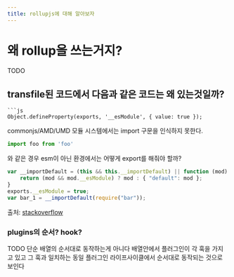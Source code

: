 ```yaml
---
title: rollupjs에 대해 알아보자
---
```

# 왜 rollup을 쓰는거지?
TODO

## transfile된 코드에서 다음과 같은 코드는 왜 있는것일까?

```
```js
Object.defineProperty(exports, '__esModule', { value: true });
```

commonjs/AMD/UMD 모듈 시스템에서는 import 구문을 인식하지 못한다. 

```js
import foo from 'foo'
```

와 같은 경우 esm이 아닌 환경에서는 어떻게 export를 해줘야 할까?

```javascript
var __importDefault = (this && this.__importDefault) || function (mod) {
    return (mod && mod.__esModule) ? mod : { "default": mod };
}
exports.__esModule = true;
var bar_1 = __importDefault(require("bar"));
```
출처: [stackoverflow](https://stackoverflow.com/questions/50943704/whats-the-purpose-of-object-definepropertyexports-esmodule-value-0)


### plugins의 순서? hook?
TODO
단순 배열의 순서대로 동작하는게 아니다 배열안에서 플러그인이 각 훅을 가지고 있고 그 훅과 일치하는 동일 플러그인 라이프사이클에서 순서대로 동작되는 것으로 보인다
